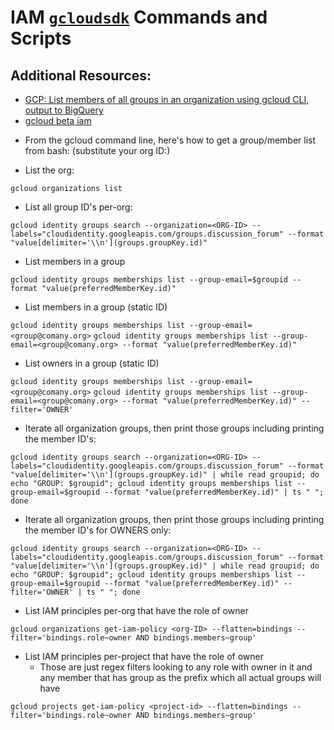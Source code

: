 # IAM [`gcloudsdk`](https://cloud.google.com/sdk/) Commands and Scripts

## Additional Resources:

- [GCP: List members of all groups in an organization using gcloud CLI, output to BigQuery](https://stackoverflow.com/questions/68761353/gcp-list-members-of-all-groups-in-an-organization-using-gcloud-cli-output-to-b)
- [gcloud beta iam](https://cloud.google.com/sdk/gcloud/reference/beta/iam)

* From the gcloud command line, here's how to get a group/member list from bash: (substitute your org ID:)

- List the org:

`gcloud organizations list`

- List all group ID's per-org:

`gcloud identity groups search --organization=<ORG-ID> --labels="cloudidentity.googleapis.com/groups.discussion_forum" --format "value[delimiter='\\n'](groups.groupKey.id)"`

- List members in a group

`gcloud identity groups memberships list --group-email=$groupid --format "value(preferredMemberKey.id)"`

- List members in a group (static ID)

`gcloud identity groups memberships list --group-email=<group@comany.org>`
`gcloud identity groups memberships list --group-email=<group@comany.org> --format "value(preferredMemberKey.id)"`

- List owners in a group (static ID)

`gcloud identity groups memberships list --group-email=<group@comany.org>`
`gcloud identity groups memberships list --group-email=<group@comany.org> --format "value(preferredMemberKey.id)" --filter='OWNER'`

- Iterate all organization groups, then print those groups including printing the member ID's:

`gcloud identity groups search --organization=<ORG-ID> --labels="cloudidentity.googleapis.com/groups.discussion_forum" --format "value[delimiter='\\n'](groups.groupKey.id)" | while read groupid; do echo "GROUP: $groupid"; gcloud identity groups memberships list --group-email=$groupid --format "value(preferredMemberKey.id)" | ts " "; done`

- Iterate all organization groups, then print those groups including printing the member ID's for OWNERS only:

`gcloud identity groups search --organization=<ORG-ID> --labels="cloudidentity.googleapis.com/groups.discussion_forum" --format "value[delimiter='\\n'](groups.groupKey.id)" | while read groupid; do echo "GROUP: $groupid"; gcloud identity groups memberships list --group-email=$groupid --format "value(preferredMemberKey.id)" --filter='OWNER' | ts " "; done`

- List IAM principles per-org that have the role of owner

`gcloud organizations get-iam-policy <org-ID> --flatten=bindings --filter='bindings.role~owner AND bindings.members~group'`

- List IAM principles per-project that have the role of owner
  - Those are just regex filters looking to any role with owner in it and any member that has group as the prefix which all actual groups will have

`gcloud projects get-iam-policy <project-id> --flatten=bindings --filter='bindings.role~owner AND bindings.members~group'`